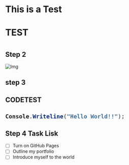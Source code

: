 # This is a Test

<h1>TEST<h1>
  
## Step 2

![Img](https://github.com/Exp-Communicate-Using-Markdown-Cohort-1/series-communicate-using-markdown-eduardomv2/assets/87501782/66e45c39-26a7-404a-954d-cdea83f31aba)

## step 3

<h2>CODETEST<h2>
  
``` C#
Console.Writeline("Hello World!!");
```

## Step 4 Task Lisk

- [ ] Turn on GitHub Pages
- [ ] Outline my portfolio
- [ ] Introduce myself to the world
